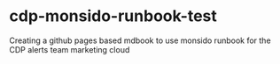 # cdp-monsido-runbook-test
Creating a github pages based mdbook to use monsido runbook for the CDP alerts team marketing cloud
